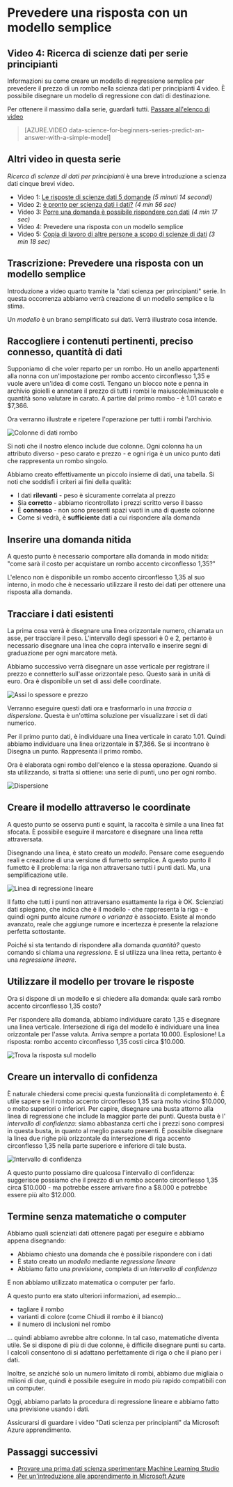 <properties
   pageTitle="Prevedere una risposta con un semplice modello - modello di regressione | Microsoft Azure"
   description="Come creare un modello di regressione semplice per prevedere un prezzo di scienze di dati per principianti 4 video. Include una regressione lineare con dati di destinazione."                                  
   keywords="creare un modello semplice modello, stima prezzo, modello di regressione semplice"
   services="machine-learning"
   documentationCenter="na"
   authors="cjgronlund"
   manager="jhubbard"
   editor="cjgronlund"/>

<tags
   ms.service="machine-learning"
   ms.devlang="na"
   ms.topic="article"
   ms.tgt_pltfrm="na"
   ms.workload="na"
   ms.date="10/20/2016"
   ms.author="cgronlun;garye"/>

# <a name="predict-an-answer-with-a-simple-model"></a>Prevedere una risposta con un modello semplice

## <a name="video-4-data-science-for-beginners-series"></a>Video 4: Ricerca di scienze dati per serie principianti

Informazioni su come creare un modello di regressione semplice per prevedere il prezzo di un rombo nella scienza dati per principianti 4 video. È possibile disegnare un modello di regressione con dati di destinazione.

Per ottenere il massimo dalla serie, guardarli tutti. [Passare all'elenco di video](#other-videos-in-this-series)

> [AZURE.VIDEO data-science-for-beginners-series-predict-an-answer-with-a-simple-model]

## <a name="other-videos-in-this-series"></a>Altri video in questa serie

*Ricerca di scienze di dati per principianti* è una breve introduzione a scienza dati cinque brevi video.

  * Video 1: [Le risposte di scienze dati 5 domande](machine-learning-data-science-for-beginners-the-5-questions-data-science-answers.md) *(5 minuti 14 secondi)*
  * Video 2: [è pronto per scienza dati i dati?](machine-learning-data-science-for-beginners-is-your-data-ready-for-data-science.md) *(4 min 56 sec)*
  * Video 3: [Porre una domanda è possibile rispondere con dati](machine-learning-data-science-for-beginners-ask-a-question-you-can-answer-with-data.md) *(4 min 17 sec)*
  * Video 4: Prevedere una risposta con un modello semplice
  * Video 5: [Copia di lavoro di altre persone a scopo di scienze di dati](machine-learning-data-science-for-beginners-copy-other-peoples-work-to-do-data-science.md) *(3 min 18 sec)*

## <a name="transcript-predict-an-answer-with-a-simple-model"></a>Trascrizione: Prevedere una risposta con un modello semplice

Introduzione a video quarto tramite la "dati scienza per principianti" serie. In questa occorrenza abbiamo verrà creazione di un modello semplice e la stima.

Un *modello* è un brano semplificato sui dati. Verrà illustrato cosa intende.

## <a name="collect-relevant-accurate-connected-enough-data"></a>Raccogliere i contenuti pertinenti, preciso connesso, quantità di dati

Supponiamo di che voler reparto per un rombo. Ho un anello appartenenti alla nonna con un'impostazione per rombo accento circonflesso 1,35 e vuole avere un'idea di come costi. Tengano un blocco note e penna in archivio gioielli e annotare il prezzo di tutti i rombi le maiuscole/minuscole e quantità sono valutare in carato. A partire dal primo rombo - è 1.01 carato e $7,366.

Ora verranno illustrate e ripetere l'operazione per tutti i rombi l'archivio.

![Colonne di dati rombo](./media/machine-learning-data-science-for-beginners-predict-an-answer-with-a-simple-model/diamond-data.png)

Si noti che il nostro elenco include due colonne. Ogni colonna ha un attributo diverso - peso carato e prezzo - e ogni riga è un unico punto dati che rappresenta un rombo singolo.

Abbiamo creato effettivamente un piccolo insieme di dati, una tabella. Si noti che soddisfi i criteri ai fini della qualità:

* I dati **rilevanti** - peso è sicuramente correlata al prezzo
* Sia **corretto** - abbiamo ricontrollato i prezzi scritto verso il basso
* È **connesso** - non sono presenti spazi vuoti in una di queste colonne
* Come si vedrà, è **sufficiente** dati a cui rispondere alla domanda

## <a name="ask-a-sharp-question"></a>Inserire una domanda nitida

A questo punto è necessario comportare alla domanda in modo nitida: "come sarà il costo per acquistare un rombo accento circonflesso 1,35?"

L'elenco non è disponibile un rombo accento circonflesso 1,35 al suo interno, in modo che è necessario utilizzare il resto dei dati per ottenere una risposta alla domanda.

## <a name="plot-the-existing-data"></a>Tracciare i dati esistenti

La prima cosa verrà è disegnare una linea orizzontale numero, chiamata un asse, per tracciare il peso. L'intervallo degli spessori è 0 e 2, pertanto è necessario disegnare una linea che copra intervallo e inserire segni di graduazione per ogni marcatore metà.

Abbiamo successivo verrà disegnare un asse verticale per registrare il prezzo e connetterlo sull'asse orizzontale peso. Questo sarà in unità di euro. Ora è disponibile un set di assi delle coordinate.

![Assi lo spessore e prezzo](./media/machine-learning-data-science-for-beginners-predict-an-answer-with-a-simple-model/weight-and-price-axes.png)

Verranno eseguire questi dati ora e trasformarlo in una *traccia a dispersione*. Questa è un'ottima soluzione per visualizzare i set di dati numerico.

Per il primo punto dati, è individuare una linea verticale in carato 1.01. Quindi abbiamo individuare una linea orizzontale in $7,366. Se si incontrano è Disegna un punto. Rappresenta il primo rombo.

Ora è elaborata ogni rombo dell'elenco e la stessa operazione. Quando si sta utilizzando, si tratta si ottiene: una serie di punti, uno per ogni rombo.

![Dispersione](./media/machine-learning-data-science-for-beginners-predict-an-answer-with-a-simple-model/scatter-plot.png)

## <a name="draw-the-model-through-the-data-points"></a>Creare il modello attraverso le coordinate

A questo punto se osserva punti e squint, la raccolta è simile a una linea fat sfocata. È possibile eseguire il marcatore e disegnare una linea retta attraversata.

Disegnando una linea, è stato creato un *modello*. Pensare come eseguendo reali e creazione di una versione di fumetto semplice. A questo punto il fumetto è il problema: la riga non attraversano tutti i punti dati. Ma, una semplificazione utile.

![Linea di regressione lineare](./media/machine-learning-data-science-for-beginners-predict-an-answer-with-a-simple-model/linear-regression-line.png)

Il fatto che tutti i punti non attraversano esattamente la riga è OK. Scienziati dati spiegano, che indica che è il modello - che rappresenta la riga - e quindi ogni punto alcune *rumore* o *varianza* è associato. Esiste al mondo avanzato, reale che aggiunge rumore e incertezza è presente la relazione perfetta sottostante.

Poiché si sta tentando di rispondere alla domanda *quantità?* questo comando si chiama una *regressione*. E si utilizza una linea retta, pertanto è una *regressione lineare*.

## <a name="use-the-model-to-find-the-answer"></a>Utilizzare il modello per trovare le risposte

Ora si dispone di un modello e si chiedere alla domanda: quale sarà rombo accento circonflesso 1,35 costo?

Per rispondere alla domanda, abbiamo individuare carato 1,35 e disegnare una linea verticale. Intersezione di riga del modello è individuare una linea orizzontale per l'asse valuta. Arriva sempre a portata 10.000. Esplosione! La risposta: rombo accento circonflesso 1,35 costi circa $10.000.

![Trova la risposta sul modello](./media/machine-learning-data-science-for-beginners-predict-an-answer-with-a-simple-model/find-the-answer.png)

## <a name="create-a-confidence-interval"></a>Creare un intervallo di confidenza

È naturale chiedersi come precisi questa funzionalità di completamento è. È utile sapere se il rombo accento circonflesso 1,35 sarà molto vicino $10.000, o molto superiori o inferiori. Per capire, disegnare una busta attorno alla linea di regressione che include la maggior parte dei punti. Questa busta è l' *intervallo di confidenza*: siamo abbastanza certi che i prezzi sono compresi in questa busta, in quanto al meglio passato presenti. È possibile disegnare la linea due righe più orizzontale da intersezione di riga accento circonflesso 1,35 nella parte superiore e inferiore di tale busta.

![Intervallo di confidenza](./media/machine-learning-data-science-for-beginners-predict-an-answer-with-a-simple-model/confidence-interval.png)

A questo punto possiamo dire qualcosa l'intervallo di confidenza: suggerisce possiamo che il prezzo di un rombo accento circonflesso 1,35 circa $10.000 - ma potrebbe essere arrivare fino a $8.000 e potrebbe essere più alto $12.000.

## <a name="were-done-with-no-math-or-computers"></a>Termine senza matematiche o computer

Abbiamo quali scienziati dati ottenere pagati per eseguire e abbiamo appena disegnando:

* Abbiamo chiesto una domanda che è possibile rispondere con i dati
* È stato creato un *modello* mediante *regressione lineare*
* Abbiamo fatto una *previsione*, completa di un *intervallo di confidenza*

E non abbiamo utilizzato matematica o computer per farlo.

A questo punto era stato ulteriori informazioni, ad esempio...

* tagliare il rombo
* varianti di colore (come Chiudi il rombo è il bianco)
* il numero di inclusioni nel rombo

… quindi abbiamo avrebbe altre colonne. In tal caso, matematiche diventa utile. Se si dispone di più di due colonne, è difficile disegnare punti su carta. I calcoli consentono di si adattano perfettamente di riga o che il piano per i dati.

Inoltre, se anziché solo un numero limitato di rombi, abbiamo due migliaia o milioni di due, quindi è possibile eseguire in modo più rapido compatibili con un computer.

Oggi, abbiamo parlato la procedura di regressione lineare e abbiamo fatto una previsione usando i dati.

Assicurarsi di guardare i video "Dati scienza per principianti" da Microsoft Azure apprendimento.



## <a name="next-steps"></a>Passaggi successivi

  * [Provare una prima dati scienza sperimentare Machine Learning Studio](machine-learning-create-experiment.md)
  * [Per un'introduzione alle apprendimento in Microsoft Azure](machine-learning-what-is-machine-learning.md)
